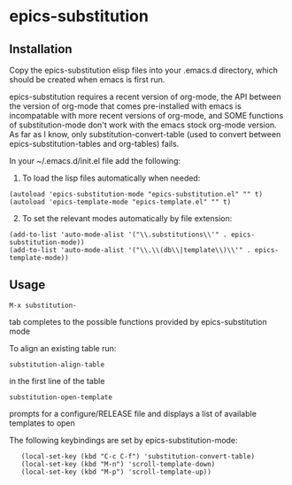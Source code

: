 # epics-substitution

## Installation
Copy the epics-substitution elisp files into your .emacs.d directory, which should be created when emacs is first run.

epics-substitution requires a recent version of org-mode, the API between the version of org-mode that comes pre-installed with emacs is incompatable with more recent versions of org-mode, and SOME functions of substitution-mode don't work with the emacs stock org-mode version. As far as I know, only substitution-convert-table (used to convert between epics-substitution-tables and org-tables) fails.

In your ~/.emacs.d/init.el file add the following:

1) To load the lisp files automatically when needed:
```elisp
(autoload 'epics-substitution-mode "epics-substitution.el" "" t)
(autoload 'epics-template-mode "epics-template.el" "" t)
```
2) To set the relevant modes automatically by file extension:
```elisp
(add-to-list 'auto-mode-alist '("\\.substitutions\\'" . epics-substitution-mode))
(add-to-list 'auto-mode-alist '("\\.\\(db\\|template\\)\\'" . epics-template-mode))
```

## Usage
```elisp
M-x substitution-
```
tab completes to the possible functions provided by epics-substitution mode


To align an existing table run:
```elisp
substitution-align-table
```
in the first line of the table

```elisp
substitution-open-template
```
prompts for a configure/RELEASE file and displays a list
of available templates to open

The following keybindings are set by epics-substitution-mode:
```elisp
   (local-set-key (kbd "C-c C-f") 'substitution-convert-table)
   (local-set-key (kbd "M-n") 'scroll-template-down)
   (local-set-key (kbd "M-p") 'scroll-template-up))
```


